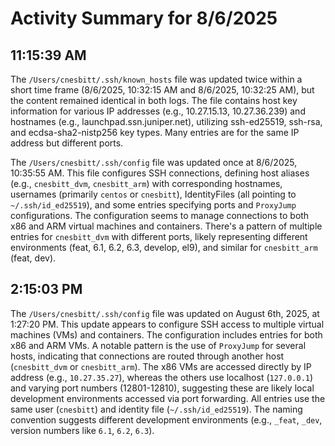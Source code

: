 # Activity Summary for 8/6/2025

## 11:15:39 AM
The `/Users/cnesbitt/.ssh/known_hosts` file was updated twice within a short time frame (8/6/2025, 10:32:15 AM and 8/6/2025, 10:32:25 AM), but the content remained identical in both logs.  The file contains host key information for various IP addresses (e.g., 10.27.15.13, 10.27.36.239) and hostnames (e.g., launchpad.ssn.juniper.net), utilizing ssh-ed25519, ssh-rsa, and ecdsa-sha2-nistp256 key types.  Many entries are for the same IP address but different ports.


The `/Users/cnesbitt/.ssh/config` file was updated once at 8/6/2025, 10:35:55 AM.  This file configures SSH connections, defining host aliases (e.g., `cnesbitt_dvm`, `cnesbitt_arm`) with corresponding hostnames, usernames (primarily `centos` or `cnesbitt`), IdentityFiles (all pointing to `~/.ssh/id_ed25519`), and some entries specifying ports and `ProxyJump` configurations. The configuration seems to manage connections to both x86 and ARM virtual machines and containers.  There's a pattern of multiple entries for `cnesbitt_dvm` with different ports, likely representing different environments (feat, 6.1, 6.2, 6.3, develop, el9), and similar for `cnesbitt_arm` (feat, dev).


## 2:15:03 PM
The `/Users/cnesbitt/.ssh/config` file was updated on August 6th, 2025, at 1:27:20 PM.  This update appears to configure SSH access to multiple virtual machines (VMs) and containers.  The configuration includes entries for both x86 and ARM VMs.  A notable pattern is the use of `ProxyJump` for several hosts, indicating that connections are routed through another host (`cnesbitt_dvm` or `cnesbitt_arm`).  The x86 VMs are accessed directly by IP address (e.g., `10.27.35.27`), whereas the others use localhost (`127.0.0.1`) and varying port numbers (12801-12810), suggesting these are likely local development environments accessed via port forwarding.  All entries use the same user (`cnesbitt`) and identity file (`~/.ssh/id_ed25519`).  The naming convention suggests different development environments (e.g., `_feat`, `_dev`, version numbers like `6.1`, `6.2`, `6.3`).

